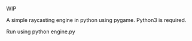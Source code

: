 WIP

A simple raycasting engine in python using pygame. Python3 is required.

Run using python engine.py